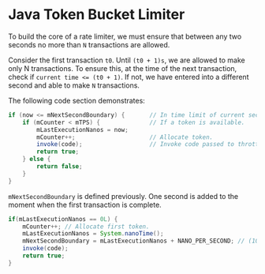 # Java Token Bucket Limiter

To build the core of a rate limiter, we must ensure that between any two seconds no more than
`N` transactions are allowed.

Consider the first transaction `t0`. Until `(t0 + 1)s`, we are allowed to make only N transactions.
To ensure this, at the time of the next transaction, check if `current time <= (t0 + 1)`. If not, we
have entered into a different second and able to make `N` transactions.

The following code section demonstrates:

```java
if (now <= mNextSecondBoundary) {       // In time limit of current second.
    if (mCounter < mTPS) {              // If a token is available.
        mLastExecutionNanos = now;
        mCounter++;                     // Allocate token.
        invoke(code);                   // Invoke code passed to throttle().
        return true;
    } else {
        return false;
    }
}
```

`mNextSecondBoundary` is defined previously. One second is added to the moment when the first transaction is complete.

```java
if(mLastExecutionNanos == 0L) {
    mCounter++; // Allocate first token.
    mLastExecutionNanos = System.nanoTime();
    mNextSecondBoundary = mLastExecutionNanos + NANO_PER_SECOND; // (10^9).
    invoke(code);
    return true;
}
```
